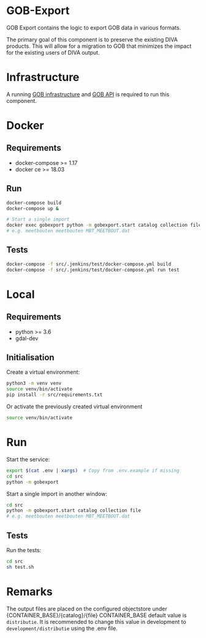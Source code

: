 # GOB-Export

GOB Export contains the logic to export GOB data in various formats.

The primary goal of this component is to preserve the existing DIVA products.
This will allow for a migration to GOB that minimizes the impact for the existing users of DIVA output.

# Infrastructure

A running [GOB infrastructure](https://github.com/Amsterdam/GOB-Infra) and
[GOB API](https://github.com/Amsterdam/GOB-API)
is required to run this component.

# Docker

## Requirements

* docker-compose >= 1.17
* docker ce >= 18.03

## Run

```bash
docker-compose build
docker-compose up &

# Start a single import
docker exec gobexport python -m gobexport.start catalog collection file
# e.g. meetbouten meetbouten MBT_MEETBOUT.dat
```

## Tests

```bash
docker-compose -f src/.jenkins/test/docker-compose.yml build
docker-compose -f src/.jenkins/test/docker-compose.yml run test
```

# Local

## Requirements

* python >= 3.6
* gdal-dev

## Initialisation

Create a virtual environment:

```bash
python3 -m venv venv
source venv/bin/activate
pip install -r src/requirements.txt
```

Or activate the previously created virtual environment

```bash
source venv/bin/activate
```

# Run

Start the service:

```bash
export $(cat .env | xargs)  # Copy from .env.example if missing
cd src
python -m gobexport
```

Start a single import in another window:

```bash
cd src
python -m gobexport.start catalog collection file
# e.g. meetbouten meetbouten MBT_MEETBOUT.dat
```

## Tests

Run the tests:

```bash
cd src
sh test.sh
```

# Remarks

The output files are placed on the configured objectstore under {CONTAINER_BASE}/{catalog}/{file}
CONTAINER_BASE default value is `distributie`.
It is recommended to change this value in development to `development/distributie` using the .env file.
